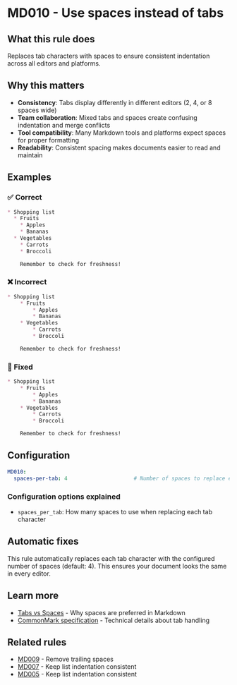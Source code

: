 # MD010 - Use spaces instead of tabs

## What this rule does

Replaces tab characters with spaces to ensure consistent indentation across all editors and platforms.

## Why this matters

- **Consistency**: Tabs display differently in different editors (2, 4, or 8 spaces wide)
- **Team collaboration**: Mixed tabs and spaces create confusing indentation and merge conflicts
- **Tool compatibility**: Many Markdown tools and platforms expect spaces for proper formatting
- **Readability**: Consistent spacing makes documents easier to read and maintain

## Examples

### ✅ Correct

```markdown
* Shopping list
  * Fruits
    * Apples
    * Bananas
  * Vegetables
    * Carrots
    * Broccoli

    Remember to check for freshness!
```

### ❌ Incorrect

<!-- rumdl-disable MD010 -->

```markdown
* Shopping list
	* Fruits
		* Apples
		* Bananas
	* Vegetables
		* Carrots
		* Broccoli

	Remember to check for freshness!
```

<!-- rumdl-enable MD010 -->

### 🔧 Fixed

```markdown
* Shopping list
    * Fruits
        * Apples
        * Bananas
    * Vegetables
        * Carrots
        * Broccoli

    Remember to check for freshness!
```

## Configuration

```yaml
MD010:
  spaces-per-tab: 4                     # Number of spaces to replace each tab with (default: 4)
```

### Configuration options explained

- `spaces_per_tab`: How many spaces to use when replacing each tab character

## Automatic fixes

This rule automatically replaces each tab character with the configured number of spaces (default: 4). This ensures your document looks the same in every editor.

## Learn more

- [Tabs vs Spaces](https://www.markdownguide.org/basic-syntax/#tabs) - Why spaces are preferred in Markdown
- [CommonMark specification](https://spec.commonmark.org/0.31.2/#tabs) - Technical details about tab handling

## Related rules

- [MD009](md009.md) - Remove trailing spaces
- [MD007](md007.md) - Keep list indentation consistent
- [MD005](md005.md) - Keep list indentation consistent
